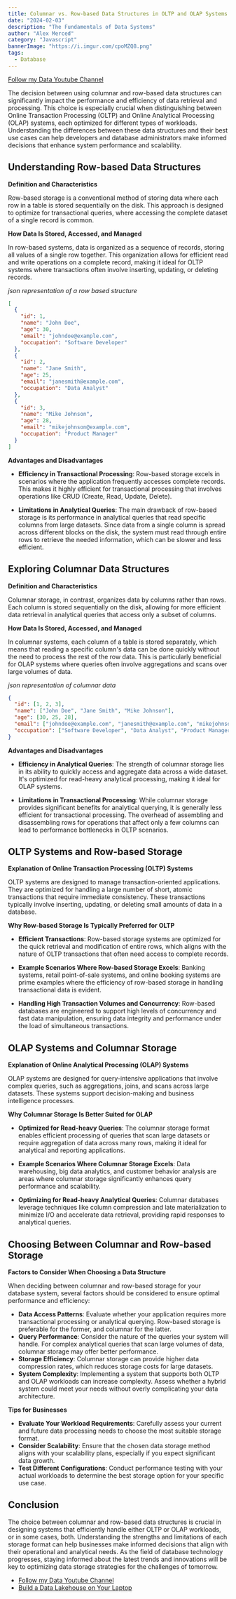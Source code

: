 ```yaml
---
title: Columnar vs. Row-based Data Structures in OLTP and OLAP Systems
date: "2024-02-03"
description: "The Fundamentals of Data Systems"
author: "Alex Merced"
category: "Javascript"
bannerImage: "https://i.imgur.com/cpoMZQ8.png"
tags:
  - Database
---
```


[Follow my Data Youtube Channel](https://www.youtube.com/@alexmerceddata)

The decision between using columnar and row-based data structures can significantly impact the performance and efficiency of data retrieval and processing. This choice is especially crucial when distinguishing between Online Transaction Processing (OLTP) and Online Analytical Processing (OLAP) systems, each optimized for different types of workloads. Understanding the differences between these data structures and their best use cases can help developers and database administrators make informed decisions that enhance system performance and scalability.

## Understanding Row-based Data Structures

**Definition and Characteristics**

Row-based storage is a conventional method of storing data where each row in a table is stored sequentially on the disk. This approach is designed to optimize for transactional queries, where accessing the complete dataset of a single record is common.

**How Data Is Stored, Accessed, and Managed**

In row-based systems, data is organized as a sequence of records, storing all values of a single row together. This organization allows for efficient read and write operations on a complete record, making it ideal for OLTP systems where transactions often involve inserting, updating, or deleting records.

_json representation of a row based structure_
```json
[
  {
    "id": 1,
    "name": "John Doe",
    "age": 30,
    "email": "johndoe@example.com",
    "occupation": "Software Developer"
  },
  {
    "id": 2,
    "name": "Jane Smith",
    "age": 25,
    "email": "janesmith@example.com",
    "occupation": "Data Analyst"
  },
  {
    "id": 3,
    "name": "Mike Johnson",
    "age": 28,
    "email": "mikejohnson@example.com",
    "occupation": "Product Manager"
  }
]
```


**Advantages and Disadvantages**

- **Efficiency in Transactional Processing**: Row-based storage excels in scenarios where the application frequently accesses complete records. This makes it highly efficient for transactional processing that involves operations like CRUD (Create, Read, Update, Delete).

- **Limitations in Analytical Queries**: The main drawback of row-based storage is its performance in analytical queries that read specific columns from large datasets. Since data from a single column is spread across different blocks on the disk, the system must read through entire rows to retrieve the needed information, which can be slower and less efficient.

## Exploring Columnar Data Structures

**Definition and Characteristics**

Columnar storage, in contrast, organizes data by columns rather than rows. Each column is stored sequentially on the disk, allowing for more efficient data retrieval in analytical queries that access only a subset of columns.

**How Data Is Stored, Accessed, and Managed**

In columnar systems, each column of a table is stored separately, which means that reading a specific column's data can be done quickly without the need to process the rest of the row data. This is particularly beneficial for OLAP systems where queries often involve aggregations and scans over large volumes of data.

_json representation of columnar data_
```json
{
  "id": [1, 2, 3],
  "name": ["John Doe", "Jane Smith", "Mike Johnson"],
  "age": [30, 25, 28],
  "email": ["johndoe@example.com", "janesmith@example.com", "mikejohnson@example.com"],
  "occupation": ["Software Developer", "Data Analyst", "Product Manager"]
}
```

**Advantages and Disadvantages**

- **Efficiency in Analytical Queries**: The strength of columnar storage lies in its ability to quickly access and aggregate data across a wide dataset. It's optimized for read-heavy analytical processing, making it ideal for OLAP systems.

- **Limitations in Transactional Processing**: While columnar storage provides significant benefits for analytical querying, it is generally less efficient for transactional processing. The overhead of assembling and disassembling rows for operations that affect only a few columns can lead to performance bottlenecks in OLTP scenarios.

## OLTP Systems and Row-based Storage

**Explanation of Online Transaction Processing (OLTP) Systems**

OLTP systems are designed to manage transaction-oriented applications. They are optimized for handling a large number of short, atomic transactions that require immediate consistency. These transactions typically involve inserting, updating, or deleting small amounts of data in a database.

**Why Row-based Storage Is Typically Preferred for OLTP**

- **Efficient Transactions**: Row-based storage systems are optimized for the quick retrieval and modification of entire rows, which aligns with the nature of OLTP transactions that often need access to complete records.
  
- **Example Scenarios Where Row-based Storage Excels**: Banking systems, retail point-of-sale systems, and online booking systems are prime examples where the efficiency of row-based storage in handling transactional data is evident.

- **Handling High Transaction Volumes and Concurrency**: Row-based databases are engineered to support high levels of concurrency and fast data manipulation, ensuring data integrity and performance under the load of simultaneous transactions.

## OLAP Systems and Columnar Storage

**Explanation of Online Analytical Processing (OLAP) Systems**

OLAP systems are designed for query-intensive applications that involve complex queries, such as aggregations, joins, and scans across large datasets. These systems support decision-making and business intelligence processes.

**Why Columnar Storage Is Better Suited for OLAP**

- **Optimized for Read-heavy Queries**: The columnar storage format enables efficient processing of queries that scan large datasets or require aggregation of data across many rows, making it ideal for analytical and reporting applications.

- **Example Scenarios Where Columnar Storage Excels**: Data warehousing, big data analytics, and customer behavior analysis are areas where columnar storage significantly enhances query performance and scalability.

- **Optimizing for Read-heavy Analytical Queries**: Columnar databases leverage techniques like column compression and late materialization to minimize I/O and accelerate data retrieval, providing rapid responses to analytical queries.

## Choosing Between Columnar and Row-based Storage

**Factors to Consider When Choosing a Data Structure**

When deciding between columnar and row-based storage for your database system, several factors should be considered to ensure optimal performance and efficiency:

- **Data Access Patterns**: Evaluate whether your application requires more transactional processing or analytical querying. Row-based storage is preferable for the former, and columnar for the latter.
- **Query Performance**: Consider the nature of the queries your system will handle. For complex analytical queries that scan large volumes of data, columnar storage may offer better performance.
- **Storage Efficiency**: Columnar storage can provide higher data compression rates, which reduces storage costs for large datasets.
- **System Complexity**: Implementing a system that supports both OLTP and OLAP workloads can increase complexity. Assess whether a hybrid system could meet your needs without overly complicating your data architecture.

**Tips for Businesses**

- **Evaluate Your Workload Requirements**: Carefully assess your current and future data processing needs to choose the most suitable storage format.
- **Consider Scalability**: Ensure that the chosen data storage method aligns with your scalability plans, especially if you expect significant data growth.
- **Test Different Configurations**: Conduct performance testing with your actual workloads to determine the best storage option for your specific use case.

## Conclusion

The choice between columnar and row-based data structures is crucial in designing systems that efficiently handle either OLTP or OLAP workloads, or in some cases, both. Understanding the strengths and limitations of each storage format can help businesses make informed decisions that align with their operational and analytical needs. As the field of database technology progresses, staying informed about the latest trends and innovations will be key to optimizing data storage strategies for the challenges of tomorrow.

- [Follow my Data Youtube Channel](https://www.youtube.com/@alexmerceddata)
- [Build a Data Lakehouse on Your Laptop](https://bit.ly/am-dremio-lakehouse-laptop)

